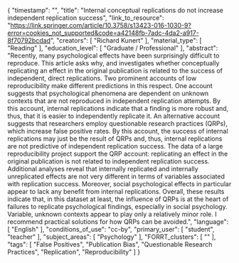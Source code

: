 {
    "timestamp": "",
    "title": "Internal conceptual replications do not increase independent replication success",
    "link_to_resource": "https://link.springer.com/article/10.3758/s13423-016-1030-9?error=cookies_not_supported&code=a42148fb-7adc-4da2-a917-8f70792bcdad",
    "creators": [
        "Richard Kunert"
    ],
    "material_type": [
        "Reading"
    ],
    "education_level": [
        "Graduate / Professional"
    ],
    "abstract": "Recently, many psychological effects have been surprisingly difficult to reproduce. This article asks why, and investigates whether conceptually replicating an effect in the original publication is related to the success of independent, direct replications. Two prominent accounts of low reproducibility make different predictions in this respect. One account suggests that psychological phenomena are dependent on unknown contexts that are not reproduced in independent replication attempts. By this account, internal replications indicate that a finding is more robust and, thus, that it is easier to independently replicate it. An alternative account suggests that researchers employ questionable research practices (QRPs), which increase false positive rates. By this account, the success of internal replications may just be the result of QRPs and, thus, internal replications are not predictive of independent replication success. The data of a large reproducibility project support the QRP account: replicating an effect in the original publication is not related to independent replication success. Additional analyses reveal that internally replicated and internally unreplicated effects are not very different in terms of variables associated with replication success. Moreover, social psychological effects in particular appear to lack any benefit from internal replications. Overall, these results indicate that, in this dataset at least, the influence of QRPs is at the heart of failures to replicate psychological findings, especially in social psychology. Variable, unknown contexts appear to play only a relatively minor role. I recommend practical solutions for how QRPs can be avoided.",
    "language": [
        "English"
    ],
    "conditions_of_use": "cc-by",
    "primary_user": [
        "student",
        "teacher"
    ],
    "subject_areas": [
        "Psychology"
    ],
    "FORRT_clusters": [
        ""
    ],
    "tags": [
        "False Positives",
        "Publication Bias",
        "Questionable Research Practices",
        "Replication",
        "Reproducibility"
    ]
}
